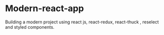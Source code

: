 # Modern-react-app
Building a modern project using react js, react-redux, react-thuck , reselect and styled components.
